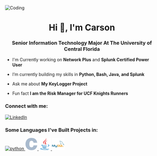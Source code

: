<img align="center" alt="Coding" width="800" src="https://raw.githubusercontent.com/happy05dz/Batch-Script-Collection/master/_images/banner.gif">
<h1 align="center">Hi 👋, I'm Carson</h1>
<h3 align="center">Senior Information Technology Major At The University of Central Florida</h3>


-  I'm Currently working on **Network Plus** and **Splunk Certified Power User**

- I’m currently building my skills in **Python, Bash, Java, and Splunk**

- Ask me about **My KeyLogger Project**

- Fun fact **I am the Risk Manager for UCF Knights Runners**

<h3 align="left">Connect with me:</h3>
<p align="left">
<a href="https://www.linkedin.com/in/carson-scohera-78a2022b5" target="blank"><img align="center" src="https://user-images.githubusercontent.com/74038190/235294012-0a55e343-37ad-4b0f-924f-c8431d9d2483.gif" alt="LinkedIn" height="60" width="60" /></a>
</p>

<h3 align="left">Some Languages I've Built Projects in:</h3>
<p align="left"> <a href="https://github.com/cscohera/Running-Club-Daily-Weather-Discord-Bot" target="_blank" rel="noreferrer"> <img src="https://user-images.githubusercontent.com/74038190/212257472-08e52665-c503-4bd9-aa20-f5a4dae769b5.gif" alt="python" width="40" height="40"/> </a> <a href="https://github.com/cscohera/Keylogger" target="_blank" rel="noreferrer"> <img src="https://raw.githubusercontent.com/devicons/devicon/master/icons/c/c-original.svg" alt="c" width="40" height="40"/> </a> <a href="https://www.java.com" target="_blank" rel="noreferrer"> <img src="https://raw.githubusercontent.com/devicons/devicon/master/icons/java/java-original.svg" alt="java" width="40" height="40"/> </a> <a href="https://github.com/cscohera/Airline-Database" target="_blank" rel="noreferrer"> <img src="https://raw.githubusercontent.com/devicons/devicon/master/icons/mysql/mysql-original-wordmark.svg" alt="mysql" width="40" height="40"/> </a>  </p>

<!--
<p><img align="left" src="https://github-readme-stats.vercel.app/api/top-langs?username=cscohera&show_icons=true&locale=en&layout=compact" alt="cscohera" /></p>

<p>&nbsp;<img align="center" src="https://github-readme-stats.vercel.app/api?username=cscohera&show_icons=true&locale=en" alt="cscohera" /></p>
-->

